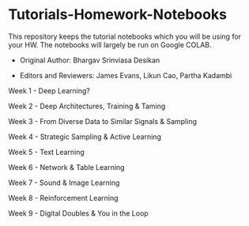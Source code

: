 # Tutorials-Homework-Notebooks

This repository keeps the tutorial notebooks which you will be using for your HW. The notebooks will largely be run on Google COLAB.



* Original Author: Bhargav Srinviasa Desikan

* Editors and Reviewers: James Evans, Likun Cao, Partha Kadambi



Week 1 - Deep Learning?

Week 2 - Deep Architectures, Training & Taming

Week 3 - From Diverse Data to Similar Signals & Sampling 

Week 4 - Strategic Sampling & Active Learning 

Week 5 - Text Learning

Week 6 - Network & Table Learning

Week 7 - Sound & Image Learning

Week 8 - Reinforcement Learning 

Week 9 - Digital Doubles & You in the Loop
